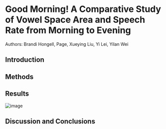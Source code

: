 # Good Morning! A Comparative Study of Vowel Space Area and Speech Rate from Morning to Evening
Authors: Brandi Hongell, Page, Xueying Liu, Yi Lei, Yilan Wei

## Introduction

## Methods

## Results
![image](https://github.com/branaphy/good-morning/assets/144012055/6625f787-999a-46d9-8c91-2464c5425bf4)



## Discussion and Conclusions
